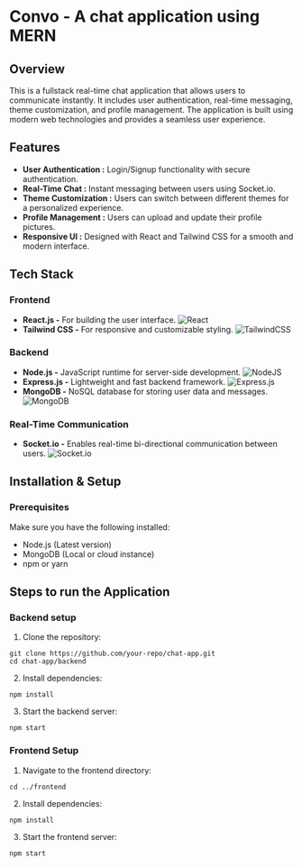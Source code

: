 # Convo - A chat application using MERN

## Overview
This is a fullstack real-time chat application that allows users to communicate instantly. It includes user authentication, real-time messaging, theme customization, and profile management. The application is built using modern web technologies and provides a seamless user experience.
## Features
- **User Authentication :** Login/Signup functionality with secure authentication.
- **Real-Time Chat :** Instant messaging between users using Socket.io.
- **Theme Customization :** Users can switch between different themes for a personalized experience.
- **Profile Management :** Users can upload and update their profile pictures.
- **Responsive UI :** Designed with React and Tailwind CSS for a smooth and modern interface.

## Tech Stack

### **Frontend**

- **React.js -** For building the user interface. ![React](https://img.shields.io/badge/react-%2320232a.svg?style=for-the-badge&logo=react&logoColor=%2361DAFB)
- **Tailwind CSS -** For responsive and customizable styling. ![TailwindCSS](https://img.shields.io/badge/tailwindcss-%2338B2AC.svg?style=for-the-badge&logo=tailwind-css&logoColor=white)

### **Backend**
- **Node.js -** JavaScript runtime for server-side development. ![NodeJS](https://img.shields.io/badge/node.js-6DA55F?style=for-the-badge&logo=node.js&logoColor=white)
- **Express.js -** Lightweight and fast backend framework. ![Express.js](https://img.shields.io/badge/express.js-%23404d59.svg?style=for-the-badge&logo=express&logoColor=%2361DAFB)
- **MongoDB -** NoSQL database for storing user data and messages. ![MongoDB](https://img.shields.io/badge/MongoDB-%234ea94b.svg?style=for-the-badge&logo=mongodb&logoColor=white)

### **Real-Time Communication**
- **Socket.io -** Enables real-time bi-directional communication between users. ![Socket.io](https://img.shields.io/badge/Socket.io-black?style=for-the-badge&logo=socket.io&badgeColor=010101)

## Installation & Setup

### Prerequisites
Make sure you have the following installed:

- Node.js (Latest version)
- MongoDB (Local or cloud instance)
- npm or yarn

## Steps to run the Application
### Backend setup

1. Clone the repository:
```
git clone https://github.com/your-repo/chat-app.git
cd chat-app/backend
```

2. Install dependencies:
```
npm install
```

3. Start the backend server:
```
npm start
```

### Frontend Setup

1. Navigate to the frontend directory:
```
cd ../frontend
```
2. Install dependencies:
```
npm install
```
3. Start the frontend server:
```
npm start
```








